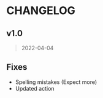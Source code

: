 # CHANGELOG

<a name="v1.0"></a>
## v1.0

> 2022-04-04

## Fixes
* Spelling mistakes (Expect more)
* Updated action
